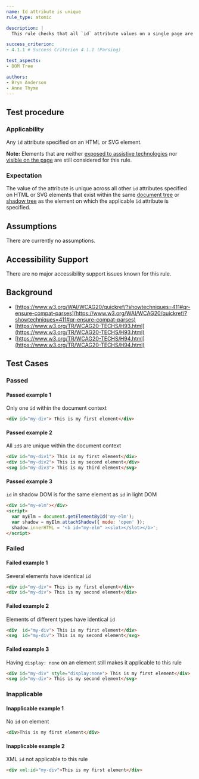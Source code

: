 ```yaml
---
name: Id attribute is unique
rule_type: atomic

description: |
  This rule checks that all `id` attribute values on a single page are unique.

success_criterion:
- 4.1.1 # Success Criterion 4.1.1 (Parsing)

test_aspects:
- DOM Tree

authors:
- Bryn Anderson
- Anne Thyme
---
```


## Test procedure

### Applicability

Any `id` attribute specified on an HTML or SVG element.

**Note:** Elements that are neither [exposed to assistive technologies](#exposed-to-assistive-technologies) nor [visible on the page](#visible-on-the-page) are still considered for this rule.

### Expectation

The value of the attribute is unique across all other `id` attributes specified on HTML or SVG elements that exist within the same [document tree](https://www.w3.org/TR/dom41/#document-trees) or [shadow tree](https://www.w3.org/TR/dom41/#shadow-trees) as the element on which the applicable `id` attribute is specified.

## Assumptions

There are currently no assumptions.

## Accessibility Support

There are no major accessibility support issues known for this rule.

## Background

- [https://www.w3.org/WAI/WCAG20/quickref/?showtechniques=411#qr-ensure-compat-parses](https://www.w3.org/WAI/WCAG20/quickref/?showtechniques=411#qr-ensure-compat-parses)
- [https://www.w3.org/TR/WCAG20-TECHS/H93.html](https://www.w3.org/TR/WCAG20-TECHS/H93.html)
- [https://www.w3.org/TR/WCAG20-TECHS/H94.html](https://www.w3.org/TR/WCAG20-TECHS/H94.html)

## Test Cases

### Passed

#### Passed example 1

Only one `id` within the document context

```html
<div id="my-div"> This is my first element</div>
```

#### Passed example 2

All `id`s are unique within the document context

```html
<div id="my-div1"> This is my first element</div>
<div id="my-div2"> This is my second element</div>
<svg id="my-div3"> This is my third element</svg>
```

#### Passed example 3

`id` in shadow DOM is for the same element as `id` in light DOM

```html
<div id="my-elm"></div>
<script>
  var myElm = document.getElementById('my-elm');
  var shadow = myElm.attachShadow({ mode: 'open' });
  shadow.innerHTML = '<b id="my-elm" ><slot></slot></b>';
</script>
```

### Failed

#### Failed example 1

Several elements have identical `id`

```html
<div id="my-div"> This is my first element</div>
<div id="my-div"> This is my second element</div>
```

#### Failed example 2

Elements of different types have identical `id`

```html
<div  id="my-div"> This is my first element</div>
<svg  id="my-div"> This is my second element</svg>
```

#### Failed example 3

Having `display: none` on an element still makes it applicable to this rule

```html
<div id="my-div" style="display:none"> This is my first element</div>
<svg id="my-div"> This is my second element</svg>
```

### Inapplicable

#### Inapplicable example 1

No `id` on element

```html
<div>This is my first element</div>
```

#### Inapplicable example 2

XML `id` not applicable to this rule

```html
<div xml:id="my-div">This is my first element</div>
```
